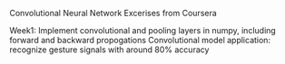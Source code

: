 Convolutional Neural Network Excerises from Coursera

Week1: Implement convolutional and pooling layers in numpy, including forward and backward propogations
       Convolutional model application: recognize gesture signals with around 80% accuracy
